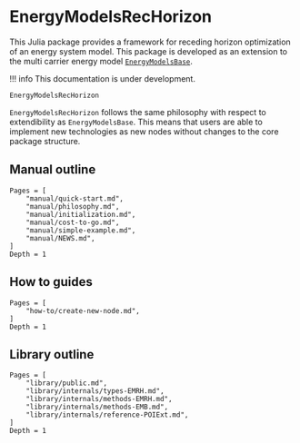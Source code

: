 # EnergyModelsRecHorizon

This Julia package provides a framework for receding horizon optimization of an energy system model.
This package is developed as an extension to the multi carrier energy model [`EnergyModelsBase`](https://github.com/EnergyModelsX/EnergyModelsBase.jl).

!!! info
    This documentation is under development.

```@docs
EnergyModelsRecHorizon
```

`EnergyModelsRecHorizon` follows the same philosophy with respect to extendibility as `EnergyModelsBase`.
This means that users are able to implement new technologies as new nodes without changes to the core package structure.

## Manual outline

```@contents
Pages = [
    "manual/quick-start.md",
    "manual/philosophy.md",
    "manual/initialization.md",
    "manual/cost-to-go.md",
    "manual/simple-example.md",
    "manual/NEWS.md",
]
Depth = 1
```

## How to guides

```@contents
Pages = [
    "how-to/create-new-node.md",
]
Depth = 1
```

## Library outline

```@contents
Pages = [
    "library/public.md",
    "library/internals/types-EMRH.md",
    "library/internals/methods-EMRH.md",
    "library/internals/methods-EMB.md",
    "library/internals/reference-POIExt.md",
]
Depth = 1
```
